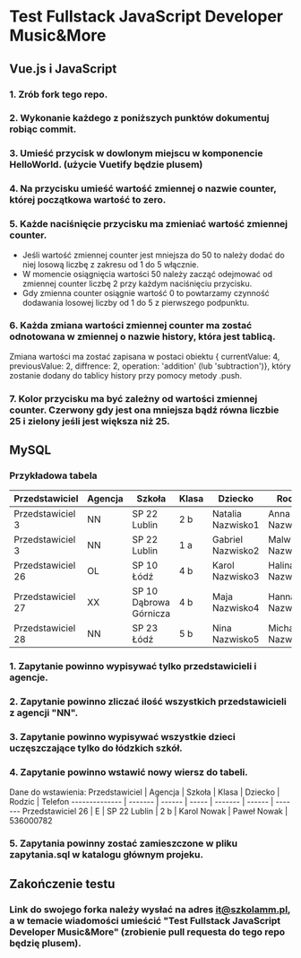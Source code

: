 # Test Fullstack JavaScript Developer Music&More

## Vue.js i JavaScript

### 1. Zrób fork tego repo.
### 2. Wykonanie każdego z poniższych punktów dokumentuj robiąc commit.
### 3. Umieść przycisk w dowlonym miejscu w komponencie HelloWorld. (użycie Vuetify będzie plusem)
### 4. Na przycisku umieść wartość zmiennej o nazwie counter, której początkowa wartość to zero.
### 5. Każde naciśnięcie przycisku ma zmieniać wartość zmiennej counter.
   * Jeśli wartość zmiennej counter jest mniejsza do 50 to należy dodać do niej losową liczbę z zakresu od 1 do 5 włącznie.
   * W momencie osiągnięcia wartości 50 należy zacząć odejmować od zmiennej counter liczbę 2 przy każdym naciśnięciu przycisku.
   * Gdy zmienna counter osiągnie wartość 0 to powtarzamy czynność dodawania losowej liczby od 1 do 5 z pierwszego podpunktu.
### 6. Każda zmiana wartości zmiennej counter ma zostać odnotowana w zmiennej o nazwie history, która jest tablicą.
Zmiana wartości ma zostać zapisana w postaci obiektu { currentValue: 4, previousValue: 2, diffrence: 2, operation: 'addition' (lub 'subtraction')},
który zostanie dodany do tablicy history przy pomocy metody .push.
### 7. Kolor przycisku ma być zależny od wartości zmiennej counter. Czerwony gdy jest ona mniejsza bądź równa liczbie 25 i zielony jeśli jest większa niż 25.

## MySQL

### Przykładowa tabela
Przedstawiciel | Agencja | Szkoła | Klasa | Dziecko | Rodzic | Telefon
-------------- | ------- | ------ | ----- | ------- | ------ | -------
Przedstawiciel 3 | NN | SP 22 Lublin | 2 b | Natalia Nazwisko1 | Anna Nazwisko1 | 000-697-765
Przedstawiciel 3 | NN | SP 22 Lublin | 1 a | Gabriel Nazwisko2 | Malwina Nazwisko2 | 000739920
Przedstawiciel 26 | OL | SP 10 Łódź | 4 b | Karol Nazwisko3 | Halina Nazwisko3 | 000-819-819
Przedstawiciel 27 | XX | SP 10 Dąbrowa Górnicza | 4 b | Maja Nazwisko4 | Hanna Nazwisko4 | 000-004-781
Przedstawiciel 28 | NN | SP 23 Łódź | 5 b | Nina Nazwisko5 | Michał Nazwisko5 | 000 851 374

### 1. Zapytanie powinno wypisywać tylko przedstawicieli i agencje.
### 2. Zapytanie powinno zliczać ilość wszystkich przedstawicieli z agencji "NN".
### 3. Zapytanie powinno wypisywać wszystkie dzieci uczęszczające tylko do łódzkich szkół.
### 4. Zapytanie powinno wstawić nowy wiersz do tabeli. 
   Dane do wstawienia:
   Przedstawiciel | Agencja | Szkoła | Klasa | Dziecko | Rodzic | Telefon
   -------------- | ------- | ------ | ----- | ------- | ------ | ------- 
   Przedstawiciel 26 | E | SP 22 Lublin | 2 b | Karol Nowak | Paweł Nowak | 536000782
### 5. Zapytania powinny zostać zamieszczone w pliku zapytania.sql w katalogu głównym projeku.

## Zakończenie testu
### Link do swojego forka należy wysłać na adres it@szkolamm.pl, a w temacie wiadomości umieścić "Test Fullstack JavaScript Developer Music&More" (zrobienie pull requesta do tego repo będzię plusem).
